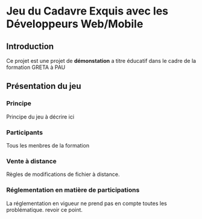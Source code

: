 # Jeu du Cadavre Exquis avec les Développeurs Web/Mobile
## Introduction
Ce projet est une projet de **démonstation** a titre éducatif dans le cadre de la formation GRETA à PAU

## Présentation du jeu
### Principe
Principe du jeu à décrire ici

### Participants
Tous les menbres de la formation

### Vente à distance
Règles de modifications de fichier à distance.

### Réglementation en matière de participations
La réglementation en vigueur ne prend pas en compte toutes les problématique. revoir ce point.
